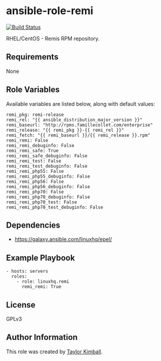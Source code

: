 # ansible-role-remi

[![Build Status](https://travis-ci.org/linuxhq/ansible-role-remi.svg?branch=master)](https://travis-ci.org/linuxhq/ansible-role-remi)

RHEL/CentOS - Remis RPM repository.

## Requirements

None

## Role Variables

Available variables are listed below, along with default values:

    remi_pkg: remi-release
    remi_rel: "{{ ansible_distribution_major_version }}"
    remi_baseurl: "http://rpms.famillecollet.com/enterprise"
    remi_release: "{{ remi_pkg }}-{{ remi_rel }}"
    remi_fetch: "{{ remi_baseurl }}/{{ remi_release }}.rpm"
    remi_remi: False
    remi_remi_debuginfo: False
    remi_remi_safe: True
    remi_remi_safe_debuginfo: False
    remi_remi_test: False
    remi_remi_test_debuginfo: False
    remi_remi_php55: False
    remi_remi_php55_debuginfo: False
    remi_remi_php56: False
    remi_remi_php56_debuginfo: False
    remi_remi_php70: False
    remi_remi_php70_debuginfo: False
    remi_remi_php70_test: False
    remi_remi_php70_test_debuginfo: False

## Dependencies

 * https://galaxy.ansible.com/linuxhq/epel/

## Example Playbook

    - hosts: servers
      roles:
        - role: linuxhq.remi
          remi_remi: True

## License

GPLv3

## Author Information

This role was created by [Taylor Kimball](http://www.linuxhq.org).
